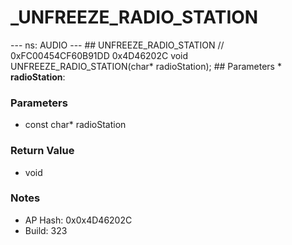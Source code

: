 # _UNFREEZE_RADIO_STATION

--- ns: AUDIO --- ## UNFREEZE_RADIO_STATION  // 0xFC00454CF60B91DD 0x4D46202C void UNFREEZE_RADIO_STATION(char* radioStation);   ## Parameters * **radioStation**:

### Parameters
* const char* radioStation

### Return Value
* void

### Notes
* AP Hash: 0x0x4D46202C
* Build: 323

